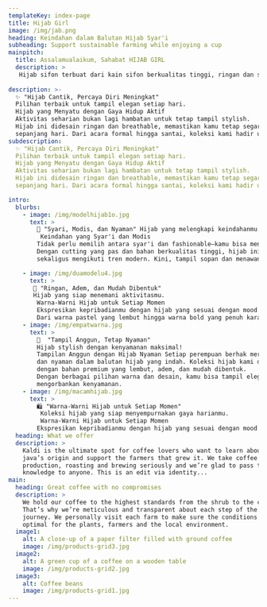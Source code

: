 ```yaml
---
templateKey: index-page
title: Hijab Girl
image: /img/jab.png
heading: Keindahan dalam Balutan Hijab Syar'i
subheading: Support sustainable farming while enjoying a cup
mainpitch:
  title: Assalamualaikum, Sahabat HIJAB GIRL 
  description: >
   Hijab sifon terbuat dari kain sifon berkualitas tinggi, ringan dan sejuk yang akan melengkapi busana kasual dan busana malam Anda dengan sempurna. Kain sifon sedikit transparan dan memiliki hasil akhir matte. Hijab sifon mudah dirawat dan anti kusut.
    
description: >-
  ✨ "Hijab Cantik, Percaya Diri Meningkat" 
  Pilihan terbaik untuk tampil elegan setiap hari.
  Hijab yang Menyatu dengan Gaya Hidup Aktif
  Aktivitas seharian bukan lagi hambatan untuk tetap tampil stylish. 
  Hijab ini didesain ringan dan breathable, memastikan kamu tetap segar dan percaya diri 
  sepanjang hari. Dari acara formal hingga santai, koleksi kami hadir untuk menemani setiap langkahmu.
subdescription: 
  ✨ "Hijab Cantik, Percaya Diri Meningkat" 
  Pilihan terbaik untuk tampil elegan setiap hari.
  Hijab yang Menyatu dengan Gaya Hidup Aktif
  Aktivitas seharian bukan lagi hambatan untuk tetap tampil stylish. 
  Hijab ini didesain ringan dan breathable, memastikan kamu tetap segar dan percaya diri 
  sepanjang hari. Dari acara formal hingga santai, koleksi kami hadir untuk menemani setiap langkahmu.

intro:
  blurbs:
    - image: /img/modelhijab1o.jpg
      text: >
        💖 "Syari, Modis, dan Nyaman" Hijab yang melengkapi keindahanmu.
         Keindahan yang Syar'i dan Modis
        Tidak perlu memilih antara syar'i dan fashionable—kamu bisa mendapatkan keduanya! 
        Dengan cutting yang pas dan bahan berkualitas tinggi, hijab ini memberikan kesan anggun 
        sekaligus mengikuti tren modern. Kini, tampil sopan dan menawan jadi lebih mudah.

    - image: /img/duamodelu4.jpg
      text: >
       🌸 "Ringan, Adem, dan Mudah Dibentuk" 
       Hijab yang siap menemani aktivitasmu.
        Warna-Warni Hijab untuk Setiap Momen
        Ekspresikan kepribadianmu dengan hijab yang sesuai dengan mood dan occasion!
        Dari warna pastel yang lembut hingga warna bold yang penuh karakter, pilihannya beragam untuk melengkapi outfit favoritmu. Jadikan hijab sebagai bagian dari cerita indah perjalanan hidupmu.
    - image: /img/empatwarna.jpg
      text: >
        🌿  "Tampil Anggun, Tetap Nyaman" 
        Hijab stylish dengan kenyamanan maksimal!
        Tampilan Anggun dengan Hijab Nyaman Setiap perempuan berhak merasa percaya diri
        dan nyaman dalam balutan hijab yang indah. Koleksi hijab kami dirancan khusus 
        dengan bahan premium yang lembut, adem, dan mudah dibentuk.
        Dengan berbagai pilihan warna dan desain, kamu bisa tampil elegan tanpa 
        mengorbankan kenyamanan.
    - image: /img/macamhijab.jpg
      text: >
        🛍️ "Warna-Warni Hijab untuk Setiap Momen" 
         Koleksi hijab yang siap menyempurnakan gaya harianmu.
         Warna-Warni Hijab untuk Setiap Momen
        Ekspresikan kepribadianmu dengan hijab yang sesuai dengan mood dan occasion! Dari warna pastel yang lembut hingga warna bold yang penuh karakter, pilihannya beragam untuk melengkapi outfit favoritmu. Jadikan hijab sebagai bagian dari cerita indah perjalanan hidupmu.
  heading: What we offer
  description: >
    Kaldi is the ultimate spot for coffee lovers who want to learn about their
    java’s origin and support the farmers that grew it. We take coffee
    production, roasting and brewing seriously and we’re glad to pass that
    knowledge to anyone. This is an edit via identity...
main:
  heading: Great coffee with no compromises
  description: >
    We hold our coffee to the highest standards from the shrub to the cup.
    That’s why we’re meticulous and transparent about each step of the coffee’s
    journey. We personally visit each farm to make sure the conditions are
    optimal for the plants, farmers and the local environment.
  image1:
    alt: A close-up of a paper filter filled with ground coffee
    image: /img/products-grid3.jpg
  image2:
    alt: A green cup of a coffee on a wooden table
    image: /img/products-grid2.jpg
  image3:
    alt: Coffee beans
    image: /img/products-grid1.jpg
---
```

